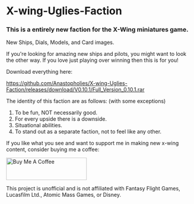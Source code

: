 # X-wing-Uglies-Faction
### This is a entirely new faction for the X-Wing miniatures game. 
New Ships, Dials, Models, and Card images.

If you're looking for amazing new ships and pilots, you might want to look the other way.  If you love just playing over winning then this is for you!

Download everything here:

https://github.com/Anastopholies/X-wing-Uglies-Faction/releases/download/V0.10.1/Full_Version_0.10.1.rar

The identity of this faction are as follows: (with some exceptions)
1. To be fun, NOT necessarily good.
2. For every upside there is a downside.
3. Situational abilities.
4. To stand out as a separate faction, not to feel like any other.

If you like what you see and want to support me in making new x-wing content, consider buying me a coffee:

<a href="https://www.buymeacoffee.com/anastopholies" target="_blank"><img src="https://cdn.buymeacoffee.com/buttons/v2/default-blue.png" alt="Buy Me A Coffee" style="height: 60px !important;width: 217px !important;" ></a>

This project is unofficial and is not affiliated with Fantasy Flight Games, Lucasfilm Ltd., Atomic Mass Games, or Disney.
